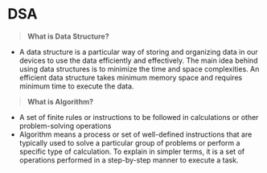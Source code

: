 # DSA

> **What is Data Structure?**
- A data structure is a particular way of storing and organizing data in our devices to use the data efficiently and effectively. The main idea behind using data structures is to minimize the time and space complexities. An efficient data structure takes minimum memory space and requires minimum time to execute the data. 

> **What is Algorithm?**
- A set of finite rules or instructions to be followed in calculations or other problem-solving operations 
- Algorithm means a process or set of well-defined instructions that are typically used to solve a particular group of problems or perform a specific type of calculation. To explain in simpler terms, it is a set of operations performed in a step-by-step manner to execute a task. 